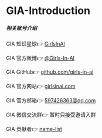 # GIA-Introduction
##### 相关账号介绍

GIA 知识星球👉 [GirlsInAI](https://wx.zsxq.com/dweb2/index/group/554455844844) 

GIA 官方微博👉 [@Girls-In-AI](https://weibo.com/u/2650740963?is_all=1)  

GIA GitHub👉 [github.com/girls-in-ai](https://github.com/girls-in-ai) 

GIA 官方网站👉 [girlsinai.com](http://girlsinai.com/) 

GIA 官方邮箱👉 597426363@qq.com

GIA 微信交流群👉 暂时只接受邀请入群

GIA 贡献者👉 [name-list](https://github.com/girls-in-ai/GIA-Contributors) 

